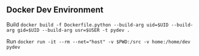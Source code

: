 ## Docker Dev Environment

Build
`docker build -f Dockerfile.python --build-arg uid=$UID --build-arg gid=$UID --build-arg usr=$USER -t pydev .`

Run
`docker run -it --rm --net="host" -v $PWD:/src -v home:/home/dev pydev`
